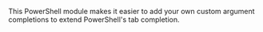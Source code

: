 ﻿This PowerShell module makes it easier to add your own custom argument completions to extend PowerShell's tab completion.

